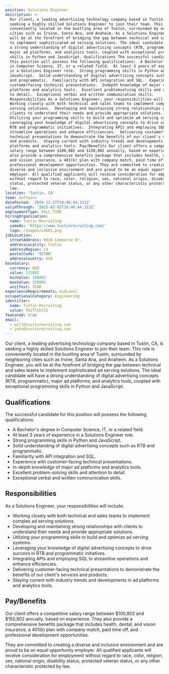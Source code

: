 ```yaml
---
position: Solutions Engineer
description: >-
  Our client, a leading advertising technology company based in Tustin, CA, is
  seeking a highly skilled Solutions Engineer to join their team. This role is
  conveniently located in the bustling area of Tustin, surrounded by neighboring
  cities such as Irvine, Santa Ana, and Anaheim. As a Solutions Engineer, you
  will be at the forefront of bridging the gap between technical and sales teams
  to implement sophisticated ad serving solutions. The ideal candidate will have
  a strong understanding of digital advertising concepts (RTB, programmatic),
  major ad platforms, and analytics tools, coupled with exceptional programming
  skills in Python and JavaScript. Qualifications The successful candidate for
  this position will possess the following qualifications:  A Bachelor's degree
  in Computer Science, IT, or a related field.  At least 3 years of experience
  in a Solutions Engineer role.  Strong programming skills in Python and
  JavaScript.  Solid understanding of digital advertising concepts such as RTB
  and programmatic.  Familiarity with API integration and SQL.  Experience with
  customerfacing technical presentations.  Indepth knowledge of major ad
  platforms and analytics tools.  Excellent problemsolving skills and attention
  to detail.  Exceptional verbal and written communication skills.
  Responsibilities As a Solutions Engineer, your responsibilities will include: 
  Working closely with both technical and sales teams to implement complex ad
  serving solutions.  Developing and maintaining strong relationships with
  clients to understand their needs and provide appropriate solutions. 
  Utilizing your programming skills to build and optimize ad serving systems. 
  Leveraging your knowledge of digital advertising concepts to drive success in
  RTB and programmatic initiatives.  Integrating APIs and employing SQL to
  streamline operations and enhance efficiencies.  Delivering customerfacing
  technical presentations to demonstrate the benefits of our client's services
  and products.  Staying current with industry trends and developments in ad
  platforms and analytics tools. Pay/Benefits Our client offers a competitive
  salary range between $100,802 and $150,802 annually, based on experience. They
  also provide a comprehensive benefits package that includes health, dental,
  and vision insurance, a 401(k) plan with company match, paid time off, and
  professional development opportunities. They are committed to creating a
  diverse and inclusive environment and are proud to be an equal opportunity
  employer. All qualified applicants will receive consideration for employment
  without regard to race, color, religion, sex, national origin, disability
  status, protected veteran status, or any other characteristic protected by
  law.
location: 'Tustin, CA'
team: Software
datePosted: '2024-12-27T10:46:44.313Z'
validThrough: '2025-02-02T10:46:44.313Z'
employmentType: FULL_TIME
hiringOrganization:
  name: Tustin Recruiting
  sameAs: 'https://www.tustinrecruiting.com/'
  logo: /images/LOGO1.png
jobLocation:
  streetAddress: 9928 Commerce Dr.
  addressLocality: Tustin
  addressRegion: CA
  postalCode: '92780'
  addressCountry: USA
baseSalary:
  currency: USD
  value: 125802
  minValue: 100802
  maxValue: 150802
  unitText: YEAR
experienceRequirements: midLevel
occupationalCategory: Engineering
identifier:
  name: Tustin Recruiting
  value: TUSTl5kl52
featured: true
email:
  - will@tustinrecruiting.com
  - john@tustinrecruiting.com
---
```




Our client, a leading advertising technology company based in Tustin, CA, is seeking a highly skilled Solutions Engineer to join their team. This role is conveniently located in the bustling area of Tustin, surrounded by neighboring cities such as Irvine, Santa Ana, and Anaheim. As a Solutions Engineer, you will be at the forefront of bridging the gap between technical and sales teams to implement sophisticated ad serving solutions. The ideal candidate will have a strong understanding of digital advertising concepts (RTB, programmatic), major ad platforms, and analytics tools, coupled with exceptional programming skills in Python and JavaScript.

## Qualifications
The successful candidate for this position will possess the following qualifications:

- A Bachelor's degree in Computer Science, IT, or a related field.
- At least 3 years of experience in a Solutions Engineer role.
- Strong programming skills in Python and JavaScript.
- Solid understanding of digital advertising concepts such as RTB and programmatic.
- Familiarity with API integration and SQL.
- Experience with customer-facing technical presentations.
- In-depth knowledge of major ad platforms and analytics tools.
- Excellent problem-solving skills and attention to detail.
- Exceptional verbal and written communication skills.

## Responsibilities
As a Solutions Engineer, your responsibilities will include:

- Working closely with both technical and sales teams to implement complex ad serving solutions.
- Developing and maintaining strong relationships with clients to understand their needs and provide appropriate solutions.
- Utilizing your programming skills to build and optimize ad serving systems.
- Leveraging your knowledge of digital advertising concepts to drive success in RTB and programmatic initiatives.
- Integrating APIs and employing SQL to streamline operations and enhance efficiencies.
- Delivering customer-facing technical presentations to demonstrate the benefits of our client's services and products.
- Staying current with industry trends and developments in ad platforms and analytics tools.

## Pay/Benefits
Our client offers a competitive salary range between $100,802 and $150,802 annually, based on experience. They also provide a comprehensive benefits package that includes health, dental, and vision insurance, a 401(k) plan with company match, paid time off, and professional development opportunities. 

They are committed to creating a diverse and inclusive environment and are proud to be an equal opportunity employer. All qualified applicants will receive consideration for employment without regard to race, color, religion, sex, national origin, disability status, protected veteran status, or any other characteristic protected by law.
